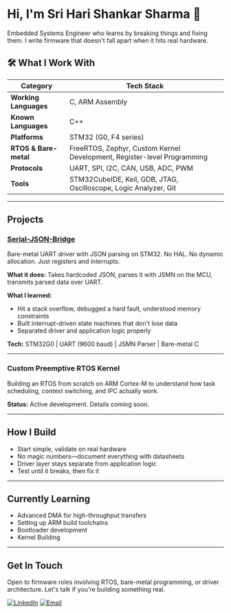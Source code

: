 # Hi, I'm Sri Hari Shankar Sharma 👋

Embedded Systems Engineer who learns by breaking things and fixing them. I write firmware that doesn't fall apart when it hits real hardware.


## 🛠️ What I Work With

| Category | Tech Stack |
|----------|------------|
| **Working Languages** | C, ARM Assembly |
| **Known Languages** | C++ |
| **Platforms** | STM32 (G0, F4 series) |
| **RTOS & Bare-metal** | FreeRTOS, Zephyr, Custom Kernel Development, Register-level Programming |
| **Protocols** | UART, SPI, I2C, CAN, USB, ADC, PWM |
| **Tools** | STM32CubeIDE, Keil, GDB, JTAG, Oscilloscope, Logic Analyzer, Git |

---

## Projects

### [Serial-JSON-Bridge](https://github.com/yourusername/serial-json-bridge)
Bare-metal UART driver with JSON parsing on STM32. No HAL. No dynamic allocation. Just registers and interrupts.

**What it does:** Takes hardcoded JSON, parses it with JSMN on the MCU, transmits parsed data over UART.

**What I learned:**
- Hit a stack overflow, debugged a hard fault, understood memory constraints
- Built interrupt-driven state machines that don't lose data
- Separated driver and application logic properly

**Tech:** STM32G0 | UART (9600 baud) | JSMN Parser | Bare-metal C

---

### Custom Preemptive RTOS Kernel
Building an RTOS from scratch on ARM Cortex-M to understand how task scheduling, context switching, and IPC actually work.

**Status:** Active development. Details coming soon.

---

## How I Build

- Start simple, validate on real hardware
- No magic numbers—document everything with datasheets
- Driver layer stays separate from application logic
- Test until it breaks, then fix it

---

## Currently Learning

- Advanced DMA for high-throughput transfers
- Setting up ARM build toolchains
- Bootloader development
- Kernel Building

---

## Get In Touch

Open to firmware roles involving RTOS, bare-metal programming, or driver architecture. Let's talk if you're building something real.

 [![LinkedIn](https://img.shields.io/badge/LinkedIn-0077B5?style=for-the-badge&logo=linkedin&logoColor=white)](https://www.linkedin.com/in/sriharishankarsharma/)
 [![Email](https://img.shields.io/badge/Email-D14836?style=for-the-badge&logo=gmail&logoColor=white)](mailto:sriharijosyula@gmail.com)
